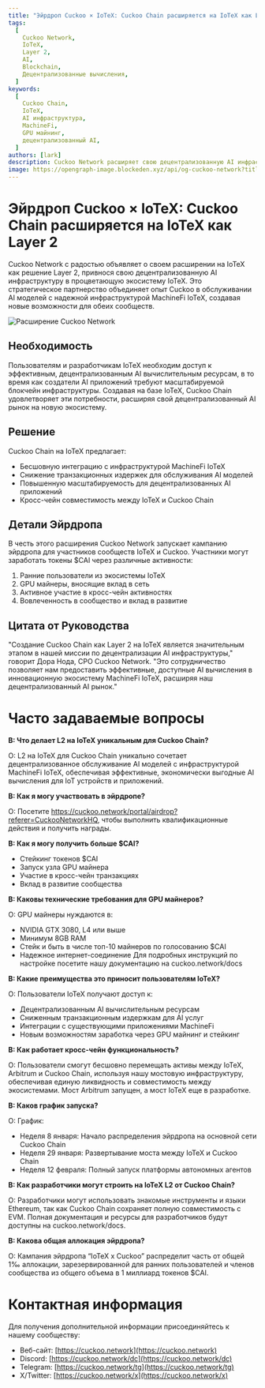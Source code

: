 ```yaml
---
title: "Эйрдроп Cuckoo × IoTeX: Cuckoo Chain расширяется на IoTeX как Layer 2"
tags:
  [
    Cuckoo Network,
    IoTeX,
    Layer 2,
    AI,
    Blockchain,
    Децентрализованные вычисления,
  ]
keywords:
  [
    Cuckoo Chain,
    IoTeX,
    AI инфраструктура,
    MachineFi,
    GPU майнинг,
    децентрализованный AI,
  ]
authors: [lark]
description: Cuckoo Network расширяет свою децентрализованную AI инфраструктуру на IoTeX как решение Layer 2, интегрируясь с экосистемой MachineFi IoTeX для предложения масштабируемых AI вычислений и кросс-чейн совместимости. Узнайте о преимуществах для разработчиков, майнеров и пользователей IoTeX, а также о том, как принять участие в эйрдропе токенов $CAI.
image: https://opengraph-image.blockeden.xyz/api/og-cuckoo-network?title=Эйрдроп%20Cuckoo%20%C3%97%20IoTeX:%20Cuckoo%20Chain%20расширяется%20на%20IoTeX%20как%20Layer%202
---
```


# Эйрдроп Cuckoo × IoTeX: Cuckoo Chain расширяется на IoTeX как Layer 2

Cuckoo Network с радостью объявляет о своем расширении на IoTeX как решение Layer 2, привнося свою децентрализованную AI инфраструктуру в процветающую экосистему IoTeX. Это стратегическое партнерство объединяет опыт Cuckoo в обслуживании AI моделей с надежной инфраструктурой MachineFi IoTeX, создавая новые возможности для обеих сообществ.

![Расширение Cuckoo Network](https://opengraph-image.blockeden.xyz/api/og-cuckoo-network?title=Эйрдроп%20Cuckoo%20%C3%97%20IoTeX:%20Cuckoo%20Chain%20расширяется%20на%20IoTeX%20как%20Layer%202)

## **Необходимость**

Пользователям и разработчикам IoTeX необходим доступ к эффективным, децентрализованным AI вычислительным ресурсам, в то время как создатели AI приложений требуют масштабируемой блокчейн инфраструктуры. Создавая на базе IoTeX, Cuckoo Chain удовлетворяет эти потребности, расширяя свой децентрализованный AI рынок на новую экосистему.

## **Решение**

Cuckoo Chain на IoTeX предлагает:

- Бесшовную интеграцию с инфраструктурой MachineFi IoTeX
- Снижение транзакционных издержек для обслуживания AI моделей
- Повышенную масштабируемость для децентрализованных AI приложений
- Кросс-чейн совместимость между IoTeX и Cuckoo Chain

## **Детали Эйрдропа**

В честь этого расширения Cuckoo Network запускает кампанию эйрдропа для участников сообществ IoTeX и Cuckoo. Участники могут заработать токены $CAI через различные активности:

1. Ранние пользователи из экосистемы IoTeX
2. GPU майнеры, вносящие вклад в сеть
3. Активное участие в кросс-чейн активностях
4. Вовлеченность в сообщество и вклад в развитие

## **Цитата от Руководства**

"Создание Cuckoo Chain как Layer 2 на IoTeX является значительным этапом в нашей миссии по децентрализации AI инфраструктуры," говорит Дора Нода, CPO Cuckoo Network. "Это сотрудничество позволяет нам предоставить эффективные, доступные AI вычисления в инновационную экосистему MachineFi IoTeX, расширяя наш децентрализованный AI рынок."

# **Часто задаваемые вопросы**

**В: Что делает L2 на IoTeX уникальным для Cuckoo Chain?**

О: L2 на IoTeX для Cuckoo Chain уникально сочетает децентрализованное обслуживание AI моделей с инфраструктурой MachineFi IoTeX, обеспечивая эффективные, экономически выгодные AI вычисления для IoT устройств и приложений.

**В: Как я могу участвовать в эйрдропе?**

О: Посетите https://cuckoo.network/portal/airdrop?referer=CuckooNetworkHQ, чтобы выполнить квалификационные действия и получить награды.

**В: Как я могу получить больше $CAI?**

- Стейкинг токенов $CAI
- Запуск узла GPU майнера
- Участие в кросс-чейн транзакциях
- Вклад в развитие сообщества

**В: Каковы технические требования для GPU майнеров?**

О: GPU майнеры нуждаются в:

- NVIDIA GTX 3080, L4 или выше
- Минимум 8GB RAM
- Стейк и быть в числе топ-10 майнеров по голосованию $CAI
- Надежное интернет-соединение Для подробных инструкций по настройке посетите нашу документацию на cuckoo.network/docs

**В: Какие преимущества это приносит пользователям IoTeX?**

О: Пользователи IoTeX получают доступ к:

- Децентрализованным AI вычислительным ресурсам
- Сниженным транзакционным издержкам для AI услуг
- Интеграции с существующими приложениями MachineFi
- Новым возможностям заработка через GPU майнинг и стейкинг

**В: Как работает кросс-чейн функциональность?**

О: Пользователи смогут бесшовно перемещать активы между IoTeX, Arbitrum и Cuckoo Chain, используя нашу мостовую инфраструктуру, обеспечивая единую ликвидность и совместимость между экосистемами. Мост Arbitrum запущен, а мост IoTeX еще в разработке.

**В: Каков график запуска?**

О: График:

- Неделя 8 января: Начало распределения эйрдропа на основной сети Cuckoo Chain
- Неделя 29 января: Развертывание моста между IoTeX и Cuckoo Chain
- Неделя 12 февраля: Полный запуск платформы автономных агентов

**В: Как разработчики могут строить на IoTeX L2 от Cuckoo Chain?**

О: Разработчики могут использовать знакомые инструменты и языки Ethereum, так как Cuckoo Chain сохраняет полную совместимость с EVM. Полная документация и ресурсы для разработчиков будут доступны на cuckoo.network/docs.

**В: Какова общая аллокация эйрдропа?**

О: Кампания эйрдропа “IoTeX x Cuckoo” распределит часть от общей 1‰ аллокации, зарезервированной для ранних пользователей и членов сообщества из общего объема в 1 миллиард токенов $CAI.

# **Контактная информация**

Для получения дополнительной информации присоединяйтесь к нашему сообществу:

- Веб-сайт: [https://cuckoo.network](https://cuckoo.network)
- Discord: [https://cuckoo.network/dc](https://cuckoo.network/dc)
- Telegram: [https://cuckoo.network/tg](https://cuckoo.network/tg)
- X/Twitter: [https://cuckoo.network/x](https://cuckoo.network/x)
